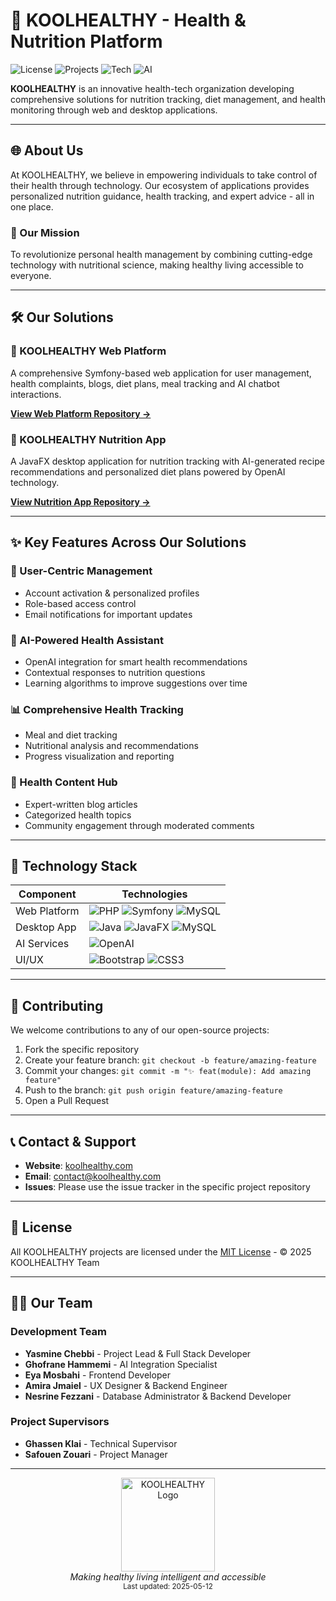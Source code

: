 # 🍏 KOOLHEALTHY - Health & Nutrition Platform

![License](https://img.shields.io/badge/License-MIT-green)
![Projects](https://img.shields.io/badge/Projects-2%2B-blue)
![Tech](https://img.shields.io/badge/Tech-Symfony%20%7C%20JavaFX-purple)
![AI](https://img.shields.io/badge/AI%20Powered-OpenAI-blueviolet)

**KOOLHEALTHY** is an innovative health-tech organization developing comprehensive solutions for nutrition tracking, diet management, and health monitoring through web and desktop applications.

---

## 🌐 About Us

At KOOLHEALTHY, we believe in empowering individuals to take control of their health through technology. Our ecosystem of applications provides personalized nutrition guidance, health tracking, and expert advice - all in one place.

### 🚀 Our Mission

To revolutionize personal health management by combining cutting-edge technology with nutritional science, making healthy living accessible to everyone.

---

## 🛠️ Our Solutions

### 🏥 KOOLHEALTHY Web Platform
A comprehensive Symfony-based web application for user management, health complaints, blogs, diet plans, meal tracking and AI chatbot interactions.

**[View Web Platform Repository →](https://github.com/koolhealthy/web-platform)**

### 🍏 KOOLHEALTHY Nutrition App
A JavaFX desktop application for nutrition tracking with AI-generated recipe recommendations and personalized diet plans powered by OpenAI technology.

**[View Nutrition App Repository →](https://github.com/koolhealthy/nutrition-app)**

---

## ✨ Key Features Across Our Solutions

### 👥 User-Centric Management
- Account activation & personalized profiles
- Role-based access control
- Email notifications for important updates

### 🤖 AI-Powered Health Assistant
- OpenAI integration for smart health recommendations
- Contextual responses to nutrition questions
- Learning algorithms to improve suggestions over time

### 📊 Comprehensive Health Tracking
- Meal and diet tracking
- Nutritional analysis and recommendations
- Progress visualization and reporting

### 📝 Health Content Hub
- Expert-written blog articles
- Categorized health topics
- Community engagement through moderated comments

---

## 🔧 Technology Stack

| **Component** | **Technologies** |
|---------------|-----------------|
| Web Platform  | ![PHP](https://img.shields.io/badge/PHP-8.1-777BB4) ![Symfony](https://img.shields.io/badge/Symfony-6.3-black) ![MySQL](https://img.shields.io/badge/MySQL-8.0-blue) |
| Desktop App   | ![Java](https://img.shields.io/badge/Java-17%2B-orange) ![JavaFX](https://img.shields.io/badge/JavaFX-17%2B-lightblue) ![MySQL](https://img.shields.io/badge/MySQL-8.0-blue) |
| AI Services   | ![OpenAI](https://img.shields.io/badge/OpenAI-API-blueviolet) |
| UI/UX         | ![Bootstrap](https://img.shields.io/badge/Bootstrap-5-purple) ![CSS3](https://img.shields.io/badge/CSS3-Latest-blue) |

---

## 👥 Contributing

We welcome contributions to any of our open-source projects:

1. Fork the specific repository
2. Create your feature branch: `git checkout -b feature/amazing-feature`
3. Commit your changes: `git commit -m "✨ feat(module): Add amazing feature"`
4. Push to the branch: `git push origin feature/amazing-feature`
5. Open a Pull Request

---

## 📞 Contact & Support

- **Website**: [koolhealthy.com](https://koolhealthy.com)
- **Email**: contact@koolhealthy.com
- **Issues**: Please use the issue tracker in the specific project repository

---

## 📜 License

All KOOLHEALTHY projects are licensed under the [MIT License](LICENSE) - © 2025 KOOLHEALTHY Team

---

## 👨‍💻 Our Team

### Development Team
- **Yasmine Chebbi** - Project Lead & Full Stack Developer
- **Ghofrane Hammemi** - AI Integration Specialist
- **Eya Mosbahi** - Frontend Developer
- **Amira Jmaiel** - UX Designer & Backend Engineer
- **Nesrine Fezzani** - Database Administrator & Backend Developer

### Project Supervisors
- **Ghassen Klai** - Technical Supervisor
- **Safouen Zouari** - Project Manager

---

<p align="center">
  <img src="https://via.placeholder.com/150x150?text=KOOLHEALTHY" alt="KOOLHEALTHY Logo" width="150">
  <br>
  <em>Making healthy living intelligent and accessible</em>
  <br>
  <small>Last updated: 2025-05-12</small>
</p>